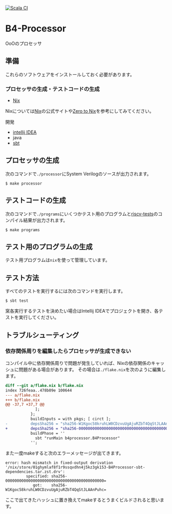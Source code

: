[![Scala CI](https://github.com/NakajoLab/B4-Processor/actions/workflows/scala.yml/badge.svg)](https://github.com/NakajoLab/B4-Processor/actions/workflows/scala.yml)

# B4-Processor

OoOのプロセッサ

## 準備
これらのソフトウェアをインストールしておく必要があります。

### プロセッサの生成・テストコードの生成
* [Nix][Nix download]

Nixについては[Nix]の公式サイトや[Zero to Nix]を参考にしてみてください。

[Nix download]: https://zero-to-nix.com/start/install
[Nix]: https://nixos.org/
[Zero to Nix]: https://zero-to-nix.com/

開発
* [intellij IDEA][intellij]
* java
* [sbt]

[intellij]: https://www.jetbrains.com/idea/
[sbt]: https://www.scala-sbt.org/

## プロセッサの生成
次のコマンドで`./processor`にSystem Verilogのソースが出力されます。

```console
$ make processor
```

## テストコードの生成
次のコマンドで`./programs`にいくつかテスト用のプログラムと[riscv-tests]のコンパイル結果が出力されます。

```console
$ make programs
```

[riscv-tests]: https://github.com/riscv-software-src/riscv-tests

## テスト用のプログラムの生成
テスト用プログラムは`nix`を使って管理しています。

## テスト方法
すべてのテストを実行するには次のコマンドを実行します。
```shell
$ sbt test
```

窯各実行するテストを決めたい場合はIntellij IDEAでプロジェクトを開き、各テストを実行してください。

## トラブルシューティング
### 依存関係周りを編集したらプロセッサが生成できない

コンパイル中に依存関係周りで問題が発生していれば、Nixの依存関係のキャッシュに問題がある場合があります。
その場合は`./flake.nix`を次のように編集します。
```diff
diff --git a/flake.nix b/flake.nix
index 726feaa..478b09e 100644
--- a/flake.nix
+++ b/flake.nix
@@ -37,7 +37,7 @@
             ];
           };
           buildInputs = with pkgs; [ circt ];
-          depsSha256 = "sha256-W1Kgoc58kruhLW0CDzvuUgAjuRZbT4QqStJLAAnPuhc=";
+          depsSha256 = "sha256-0000000000000000000000000000000000000000000=";
           buildPhase = ''
             sbt "runMain b4processor.B4Processor"
           '';
```
また一度makeすると次のエラーメッセージが出てきます。
```shell
error: hash mismatch in fixed-output derivation '/nix/store/01ghymlaf8f1r9ssqvdhn4j5kz3gk153-B4Processor-sbt-dependencies.tar.zst.drv':
         specified: sha256-0000000000000000000000000000000000000000000=
            got:    sha256-W1Kgoc58kruhLW0CDzvuUgAjuRZbT4QqStJLAAnPuhc=
```
ここで出てきたハッシュに置き換えてmakeするとうまくビルドされると思います。
